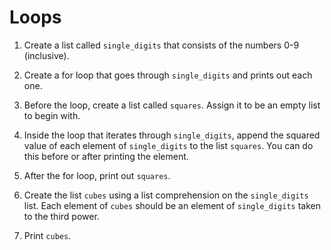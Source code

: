 # Loops

1. Create a list called ```single_digits``` that consists of the numbers 0-9 (inclusive).

2. Create a for loop that goes through ```single_digits``` and prints out each one.

3. Before the loop, create a list called ```squares```. Assign it to be an empty list to begin with.

4. Inside the loop that iterates through ```single_digits```, append the squared value of each element of ```single_digits``` to the list ```squares```. You can do this before or after printing the element.

5. After the for loop, print out ```squares```.

6. Create the list ```cubes``` using a list comprehension on the ```single_digits``` list. Each element of ```cubes``` should be an element of ```single_digits``` taken to the third power.

7. Print ```cubes```.
